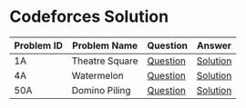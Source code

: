 

# Codeforces Solution 



|  Problem ID | Problem Name   | Question  | Answer   |
|-------------|----------------|-----------|----------|
|  1A         | Theatre Square |[Question](https://codeforces.com/problemset/problem/1/A)|      [Solution](https://github.com/FahimFBA/Codeforces-Solution/blob/main/1A%20Theatre%20Square/A.Theatre_Square.py)    |
|4A | Watermelon | [Question](https://codeforces.com/problemset/problem/4/A) | [Solution](https://github.com/FahimFBA/Codeforces-Solution/blob/main/4A%20Watermelon/Solve.py)|
| 50A | Domino Piling | [Question](https://codeforces.com/problemset/problem/50/A)| [Solution](https://github.com/FahimFBA/Codeforces-Solution/blob/main/50A%20Domino%20Piling/solve.c)|

























